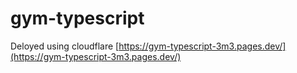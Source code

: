 # gym-typescript

Deloyed using cloudflare [https://gym-typescript-3m3.pages.dev/](https://gym-typescript-3m3.pages.dev/)
